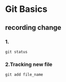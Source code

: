# Git Basics
## recording change 

### 1.
```
git status
```

### 2.Tracking new file
```
git add file_name
```
